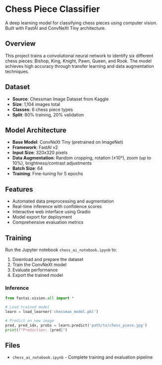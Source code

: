 # Chess Piece Classifier

A deep learning model for classifying chess pieces using computer vision. Built with FastAI and ConvNeXt Tiny architecture.

## Overview

This project trains a convolutional neural network to identify six different chess pieces: Bishop, King, Knight, Pawn, Queen, and Rook. The model achieves high accuracy through transfer learning and data augmentation techniques.

## Dataset

- **Source**: Chessman Image Dataset from Kaggle
- **Size**: 1,104 images total
- **Classes**: 6 chess piece types
- **Split**: 80% training, 20% validation

## Model Architecture

- **Base Model**: ConvNeXt Tiny (pretrained on ImageNet)
- **Framework**: FastAI v2
- **Input Size**: 320x320 pixels
- **Data Augmentation**: Random cropping, rotation (±10°), zoom (up to 10%), brightness/contrast adjustments
- **Batch Size**: 64
- **Training**: Fine-tuning for 5 epochs

## Features

- Automated data preprocessing and augmentation
- Real-time inference with confidence scores
- Interactive web interface using Gradio
- Model export for deployment
- Comprehensive evaluation metrics


## Training
Run the Jupyter notebook `chess_ai_notebook.ipynb` to:
1. Download and prepare the dataset
2. Train the ConvNeXt model
3. Evaluate performance
4. Export the trained model

### Inference
```python
from fastai.vision.all import *

# Load trained model
learn = load_learner('chessman_model.pkl')

# Predict on new image
pred, pred_idx, probs = learn.predict('path/to/chess_piece.jpg')
print(f"Prediction: {pred}")
```

## Files

- `chess_ai_notebook.ipynb` - Complete training and evaluation pipeline
